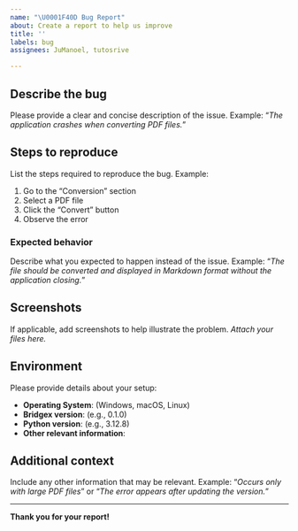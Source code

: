 ```yaml
---
name: "\U0001F40D Bug Report"
about: Create a report to help us improve
title: ''
labels: bug
assignees: JuManoel, tutosrive

---
```


## Describe the bug

Please provide a clear and concise description of the issue.
Example: “_The application crashes when converting PDF files._”

## Steps to reproduce

List the steps required to reproduce the bug.
Example:

1. Go to the “Conversion” section
2. Select a PDF file
3. Click the “Convert” button
4. Observe the error

### Expected behavior

Describe what you expected to happen instead of the issue.
Example: “_The file should be converted and displayed in Markdown format without the application closing._”

## Screenshots

If applicable, add screenshots to help illustrate the problem.
_Attach your files here._

## Environment

Please provide details about your setup:

- **Operating System**: (Windows, macOS, Linux)
- **Bridgex version**: (e.g., 0.1.0)
- **Python version**: (e.g., 3.12.8)
- **Other relevant information**:


## Additional context

Include any other information that may be relevant.
Example: “_Occurs only with large PDF files_” or “_The error appears after updating the version._”

---

**Thank you for your report!**
